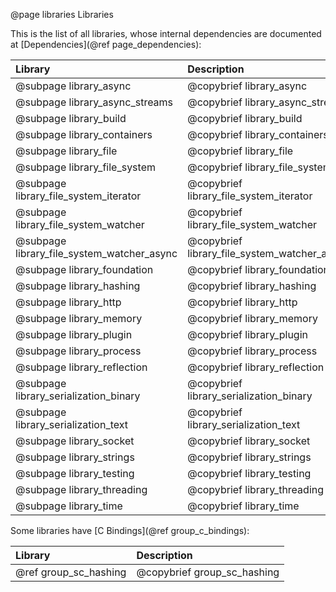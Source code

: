 @page libraries Libraries

This is the list of all libraries, whose internal dependencies are documented at [Dependencies](@ref page_dependencies):

Library                                     | Description                                   | LOC
:-------------------------------------------|:----------------------------------------------|---------------
@subpage library_async                      | @copybrief library_async                      |   5673
@subpage library_async_streams              | @copybrief library_async_streams              |   1975
@subpage library_build                      | @copybrief library_build                      |   4159
@subpage library_containers                 | @copybrief library_containers                 |   779
@subpage library_file                       | @copybrief library_file                       |   692
@subpage library_file_system                | @copybrief library_file_system                |   1315
@subpage library_file_system_iterator       | @copybrief library_file_system_iterator       |   428
@subpage library_file_system_watcher        | @copybrief library_file_system_watcher        |   1295
@subpage library_file_system_watcher_async  | @copybrief library_file_system_watcher_async  |   106
@subpage library_foundation                 | @copybrief library_foundation                 |   1173
@subpage library_hashing                    | @copybrief library_hashing                    |   353
@subpage library_http                       | @copybrief library_http                       |   1260
@subpage library_memory                     | @copybrief library_memory                     |   1219
@subpage library_plugin                     | @copybrief library_plugin                     |   1426
@subpage library_process                    | @copybrief library_process                    |   1294
@subpage library_reflection                 | @copybrief library_reflection                 |   684
@subpage library_serialization_binary       | @copybrief library_serialization_binary       |   572
@subpage library_serialization_text         | @copybrief library_serialization_text         |   645
@subpage library_socket                     | @copybrief library_socket                     |   855
@subpage library_strings                    | @copybrief library_strings                    |   3362
@subpage library_testing                    | @copybrief library_testing                    |   331
@subpage library_threading                  | @copybrief library_threading                  |   876
@subpage library_time                       | @copybrief library_time                       |   346


Some libraries have [C Bindings](@ref group_c_bindings):

Library                                     | Description
:-------------------------------------------|:-----------------------------------------------
@ref group_sc_hashing                       | @copybrief group_sc_hashing